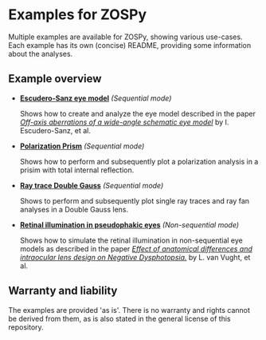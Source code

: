 # Examples for ZOSPy

Multiple examples are available for ZOSPy, showing various use-cases. Each example has its own (concise) README, providing some information about the analyses.

## Example overview
* **[Escudero-Sanz eye model](Escudero-Sanz%20eye%20model)** _(Sequential mode)_

  Shows how to create and analyze the eye model described in the paper _[Off-axis aberrations of a wide-angle schematic eye model](https://doi.org/10.1364/JOSAA.16.001881)_  by I. Escudero-Sanz, et al.

* **[Polarization Prism](Polarization%20Prism)** _(Sequential mode)_

  Shows how to perform and subsequently plot a polarization analysis in a prisim with total internal reflection.

* **[Ray trace Double Gauss](Ray%20trace%20Double%20Gauss)** _(Sequential mode)_

  Shows to perform and subsequently plot single ray traces and ray fan analyses in a Double Gauss lens.

* **[Retinal illumination in pseudophakic eyes](Retinal%20illumination%20in%20pseudophakic%20eyes%20with%20and%20without%20Negative%20Dysphotopsia)** _(Non-sequential mode)_

  Shows how to simulate the retinal illumination in non-sequential eye models as described in the paper _[Effect of anatomical differences and intraocular lens design on Negative
Dysphotopsia.](https://doi.org/10.1097/j.jcrs.0000000000001054)_  by L. van Vught, et al.

## Warranty and liability
The examples are provided 'as is'. There is no warranty and rights cannot be derived from them, as is also stated in the general license of this repository.